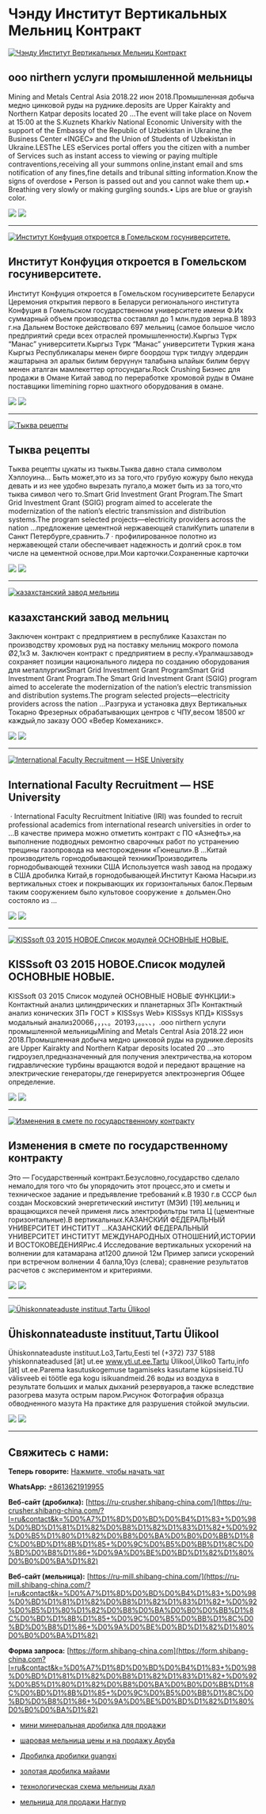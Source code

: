 # Чэнду Институт Вертикальных Мельниц Контракт

<a href="https://swt.shibang-china.com/?l=ru&img&k=%D0%A7%D1%8D%D0%BD%D0%B4%D1%83+%D0%98%D0%BD%D1%81%D1%82%D0%B8%D1%82%D1%83%D1%82+%D0%92%D0%B5%D1%80%D1%82%D0%B8%D0%BA%D0%B0%D0%BB%D1%8C%D0%BD%D1%8B%D1%85+%D0%9C%D0%B5%D0%BB%D1%8C%D0%BD%D0%B8%D1%86+%D0%9A%D0%BE%D0%BD%D1%82%D1%80%D0%B0%D0%BA%D1%82" target="_blank">![Чэнду Институт Вертикальных Мельниц Контракт](http://static.shibang-china.com/all-800x300/1391.jpg)</a>

## ооо nirthern услуги промышленной мельницы
Mining and Metals Central Asia 2018.22 июн 2018.Промышленная добыча медно цинковой руды на руднике.deposits are Upper Kairakty and Northern Katpar deposits located 20 …The event will take place on Novem at 15:00 at the S.Kuznets Kharkiv National Economic University with the support of the Embassy of the Republic of Uzbekistan in Ukraine,the Business Center &#171;INGEC&#187; and the Union of Students of Uzbekistan in Ukraine.LESThe LES eServices portal offers you the citizen with a number of Services such as instant access to viewing or paying multiple contraventions,receiving all your summons online,instant email and sms notification of any fines,fine details and tribunal sitting information.Know the signs of overdose • Person is passed out and you cannot wake them up.• Breathing very slowly or making gurgling sounds.• Lips are blue or grayish color.


<a href="https://whatsapp.shibangsoft.com/WhatsApp.php" target="_blank" title="WhatsApp">![](http://static.shibang-china.com/icon/whatsapp.png)</a> <a href="https://swt.shibang-china.com/?l=ru&icon&k=%D0%A7%D1%8D%D0%BD%D0%B4%D1%83+%D0%98%D0%BD%D1%81%D1%82%D0%B8%D1%82%D1%83%D1%82+%D0%92%D0%B5%D1%80%D1%82%D0%B8%D0%BA%D0%B0%D0%BB%D1%8C%D0%BD%D1%8B%D1%85+%D0%9C%D0%B5%D0%BB%D1%8C%D0%BD%D0%B8%D1%86+%D0%9A%D0%BE%D0%BD%D1%82%D1%80%D0%B0%D0%BA%D1%82" target="_blank">![](http://static.shibang-china.com/icon/chat-ru.png)</a>

---

<a href="https://swt.shibang-china.com/?l=ru&img&k=%D0%A7%D1%8D%D0%BD%D0%B4%D1%83+%D0%98%D0%BD%D1%81%D1%82%D0%B8%D1%82%D1%83%D1%82+%D0%92%D0%B5%D1%80%D1%82%D0%B8%D0%BA%D0%B0%D0%BB%D1%8C%D0%BD%D1%8B%D1%85+%D0%9C%D0%B5%D0%BB%D1%8C%D0%BD%D0%B8%D1%86+%D0%9A%D0%BE%D0%BD%D1%82%D1%80%D0%B0%D0%BA%D1%82" target="_blank">![Институт Конфуция откроется в Гомельском госуниверситете.](http://static.shibang-china.com/all-800x300/571.jpg)</a>

## Институт Конфуция откроется в Гомельском госуниверситете.
Институт Конфуция откроется в Гомельском госуниверситете Беларуси Церемония открытия первого в Беларуси регионального института Конфуция в Гомельском государственном университете имени Ф.Их суммарный объем производства составлял до 1 млн.пудов зерна.В 1893 г.на Дальнем Востоке действовало 697 мельниц (самое большое число предприятий среди всех отраслей промышленности).Кыргыз Түрк “Манас” университети.Кыргыз Түрк “Манас” университети Түркия жана Кыргыз Республикалары менен бирге боордош түрк тилдүү элдердин жаштарына эл аралык билим берүүнүн талабына ылайык билим берүү менен аталган мамлекеттер ортосундагы.Rock Crushing Бизнес для продажи в Омане Китай завод по переработке хромовой руды в Омане поставщики limemining горно шахтного оборудования в омане.


<a href="https://whatsapp.shibangsoft.com/WhatsApp.php" target="_blank" title="WhatsApp">![](http://static.shibang-china.com/icon/whatsapp.png)</a> <a href="https://swt.shibang-china.com/?l=ru&icon&k=%D0%A7%D1%8D%D0%BD%D0%B4%D1%83+%D0%98%D0%BD%D1%81%D1%82%D0%B8%D1%82%D1%83%D1%82+%D0%92%D0%B5%D1%80%D1%82%D0%B8%D0%BA%D0%B0%D0%BB%D1%8C%D0%BD%D1%8B%D1%85+%D0%9C%D0%B5%D0%BB%D1%8C%D0%BD%D0%B8%D1%86+%D0%9A%D0%BE%D0%BD%D1%82%D1%80%D0%B0%D0%BA%D1%82" target="_blank">![](http://static.shibang-china.com/icon/chat-ru.png)</a>

---

<a href="https://swt.shibang-china.com/?l=ru&img&k=%D0%A7%D1%8D%D0%BD%D0%B4%D1%83+%D0%98%D0%BD%D1%81%D1%82%D0%B8%D1%82%D1%83%D1%82+%D0%92%D0%B5%D1%80%D1%82%D0%B8%D0%BA%D0%B0%D0%BB%D1%8C%D0%BD%D1%8B%D1%85+%D0%9C%D0%B5%D0%BB%D1%8C%D0%BD%D0%B8%D1%86+%D0%9A%D0%BE%D0%BD%D1%82%D1%80%D0%B0%D0%BA%D1%82" target="_blank">![Тыква рецепты](http://static.shibang-china.com/all-800x300/106.jpg)</a>

## Тыква рецепты
Тыква рецепты цукаты из тыквы.Тыква давно стала символом Хэллоуина… Быть может,это из за того,что грубую кожуру было некуда девать и из нее удобно вырезать пугало,а может быть из за того,что тыква символ чего то.Smart Grid Investment Grant Program.The Smart Grid Investment Grant (SGIG) program aimed to accelerate the modernization of the nation’s electric transmission and distribution systems.The program selected projects—electricity providers across the nation …предложение цементной нержавеющей сталиКупить шпатели в Санкт Петербурге,сравнить.7 &#183; профилированное полотно из нержавеющей стали обеспечивает надежность и долгий срок.в том числе на цементной основе,при.Мои карточки.Сохраненные карточки


<a href="https://whatsapp.shibangsoft.com/WhatsApp.php" target="_blank" title="WhatsApp">![](http://static.shibang-china.com/icon/whatsapp.png)</a> <a href="https://swt.shibang-china.com/?l=ru&icon&k=%D0%A7%D1%8D%D0%BD%D0%B4%D1%83+%D0%98%D0%BD%D1%81%D1%82%D0%B8%D1%82%D1%83%D1%82+%D0%92%D0%B5%D1%80%D1%82%D0%B8%D0%BA%D0%B0%D0%BB%D1%8C%D0%BD%D1%8B%D1%85+%D0%9C%D0%B5%D0%BB%D1%8C%D0%BD%D0%B8%D1%86+%D0%9A%D0%BE%D0%BD%D1%82%D1%80%D0%B0%D0%BA%D1%82" target="_blank">![](http://static.shibang-china.com/icon/chat-ru.png)</a>

---

<a href="https://swt.shibang-china.com/?l=ru&img&k=%D0%A7%D1%8D%D0%BD%D0%B4%D1%83+%D0%98%D0%BD%D1%81%D1%82%D0%B8%D1%82%D1%83%D1%82+%D0%92%D0%B5%D1%80%D1%82%D0%B8%D0%BA%D0%B0%D0%BB%D1%8C%D0%BD%D1%8B%D1%85+%D0%9C%D0%B5%D0%BB%D1%8C%D0%BD%D0%B8%D1%86+%D0%9A%D0%BE%D0%BD%D1%82%D1%80%D0%B0%D0%BA%D1%82" target="_blank">![казахстанский завод мельниц](http://static.shibang-china.com/all-800x300/1361.jpg)</a>

## казахстанский завод мельниц
Заключен контракт с предприятием в республике Казахстан по производству хромовых руд на поставку мельниц мокрого помола &#216;2,1х3 м. Заключен контракт с предприятием в респу.&#171;Уралмашзавод&#187; сохраняет позиции национального лидера по созданию оборудования для металлургииSmart Grid Investment Grant ProgramSmart Grid Investment Grant Program.The Smart Grid Investment Grant (SGIG) program aimed to accelerate the modernization of the nation’s electric transmission and distribution systems.The program selected projects—electricity providers across the nation …Разгрука и установка двух Вертикальных Токарно Фрезерных обрабатывающих центров с ЧПУ,весом 18500 кг каждый,по заказу ООО &#171;Вебер Комеханикс&#187;.


<a href="https://whatsapp.shibangsoft.com/WhatsApp.php" target="_blank" title="WhatsApp">![](http://static.shibang-china.com/icon/whatsapp.png)</a> <a href="https://swt.shibang-china.com/?l=ru&icon&k=%D0%A7%D1%8D%D0%BD%D0%B4%D1%83+%D0%98%D0%BD%D1%81%D1%82%D0%B8%D1%82%D1%83%D1%82+%D0%92%D0%B5%D1%80%D1%82%D0%B8%D0%BA%D0%B0%D0%BB%D1%8C%D0%BD%D1%8B%D1%85+%D0%9C%D0%B5%D0%BB%D1%8C%D0%BD%D0%B8%D1%86+%D0%9A%D0%BE%D0%BD%D1%82%D1%80%D0%B0%D0%BA%D1%82" target="_blank">![](http://static.shibang-china.com/icon/chat-ru.png)</a>

---

<a href="https://swt.shibang-china.com/?l=ru&img&k=%D0%A7%D1%8D%D0%BD%D0%B4%D1%83+%D0%98%D0%BD%D1%81%D1%82%D0%B8%D1%82%D1%83%D1%82+%D0%92%D0%B5%D1%80%D1%82%D0%B8%D0%BA%D0%B0%D0%BB%D1%8C%D0%BD%D1%8B%D1%85+%D0%9C%D0%B5%D0%BB%D1%8C%D0%BD%D0%B8%D1%86+%D0%9A%D0%BE%D0%BD%D1%82%D1%80%D0%B0%D0%BA%D1%82" target="_blank">![International Faculty Recruitment — HSE University](http://static.shibang-china.com/all-800x300/653.jpg)</a>

## International Faculty Recruitment — HSE University
&nbsp;&#0183;&#32;International Faculty Recruitment Initiative (IRI) was founded to recruit professional academics from international research universities in order to …В качестве примера можно отметить контракт с ПО &#171;Азнефть&#187;,на выполнение подводных ремонтно сварочных работ по устранению трещины газопровода на месторождении &#171;Гюнешли&#187;.В …Китай производитель горнодобывающей техникиПроизводитель горнодобывающей техники США Используется wash завод на продажу в США дробилка Китай,в горнодобывающей.Институт Каюма Насыри.из вертикальных стоек и покрывающих их горизонтальных балок.Первым таким сооружением было культовое сооружение &#177; дольмен.Оно состояло из …


<a href="https://whatsapp.shibangsoft.com/WhatsApp.php" target="_blank" title="WhatsApp">![](http://static.shibang-china.com/icon/whatsapp.png)</a> <a href="https://swt.shibang-china.com/?l=ru&icon&k=%D0%A7%D1%8D%D0%BD%D0%B4%D1%83+%D0%98%D0%BD%D1%81%D1%82%D0%B8%D1%82%D1%83%D1%82+%D0%92%D0%B5%D1%80%D1%82%D0%B8%D0%BA%D0%B0%D0%BB%D1%8C%D0%BD%D1%8B%D1%85+%D0%9C%D0%B5%D0%BB%D1%8C%D0%BD%D0%B8%D1%86+%D0%9A%D0%BE%D0%BD%D1%82%D1%80%D0%B0%D0%BA%D1%82" target="_blank">![](http://static.shibang-china.com/icon/chat-ru.png)</a>

---

<a href="https://swt.shibang-china.com/?l=ru&img&k=%D0%A7%D1%8D%D0%BD%D0%B4%D1%83+%D0%98%D0%BD%D1%81%D1%82%D0%B8%D1%82%D1%83%D1%82+%D0%92%D0%B5%D1%80%D1%82%D0%B8%D0%BA%D0%B0%D0%BB%D1%8C%D0%BD%D1%8B%D1%85+%D0%9C%D0%B5%D0%BB%D1%8C%D0%BD%D0%B8%D1%86+%D0%9A%D0%BE%D0%BD%D1%82%D1%80%D0%B0%D0%BA%D1%82" target="_blank">![KISSsoft 03 2015 НОВОЕ.Список модулей ОСНОВНЫЕ НОВЫЕ.](http://static.shibang-china.com/all-800x300/176.jpg)</a>

## KISSsoft 03 2015 НОВОЕ.Список модулей ОСНОВНЫЕ НОВЫЕ.
KISSsoft 03 2015 Список модулей ОСНОВНЫЕ НОВЫЕ ФУНКЦИИ:&#187; Контактный анализ цилиндрических и планетарных ЗП&#187; Контактный анализ конических ЗП&#187; ГОСТ &#187; KISSsys Web&#187; KISSsys КПД&#187; KISSsys модальный анализ20066，，，、。20193，。。、、，.ооо nirthern услуги промышленной мельницыMining and Metals Central Asia 2018.22 июн 2018.Промышленная добыча медно цинковой руды на руднике.deposits are Upper Kairakty and Northern Katpar deposits located 20 …это гидроузел,предназначенный для получения электричества,на котором гидравлические турбины вращаются водой и передают вращение на электрические генераторы,где генерируется электроэнергия Общее определение.


<a href="https://whatsapp.shibangsoft.com/WhatsApp.php" target="_blank" title="WhatsApp">![](http://static.shibang-china.com/icon/whatsapp.png)</a> <a href="https://swt.shibang-china.com/?l=ru&icon&k=%D0%A7%D1%8D%D0%BD%D0%B4%D1%83+%D0%98%D0%BD%D1%81%D1%82%D0%B8%D1%82%D1%83%D1%82+%D0%92%D0%B5%D1%80%D1%82%D0%B8%D0%BA%D0%B0%D0%BB%D1%8C%D0%BD%D1%8B%D1%85+%D0%9C%D0%B5%D0%BB%D1%8C%D0%BD%D0%B8%D1%86+%D0%9A%D0%BE%D0%BD%D1%82%D1%80%D0%B0%D0%BA%D1%82" target="_blank">![](http://static.shibang-china.com/icon/chat-ru.png)</a>

---

<a href="https://swt.shibang-china.com/?l=ru&img&k=%D0%A7%D1%8D%D0%BD%D0%B4%D1%83+%D0%98%D0%BD%D1%81%D1%82%D0%B8%D1%82%D1%83%D1%82+%D0%92%D0%B5%D1%80%D1%82%D0%B8%D0%BA%D0%B0%D0%BB%D1%8C%D0%BD%D1%8B%D1%85+%D0%9C%D0%B5%D0%BB%D1%8C%D0%BD%D0%B8%D1%86+%D0%9A%D0%BE%D0%BD%D1%82%D1%80%D0%B0%D0%BA%D1%82" target="_blank">![Изменения в смете по государственному контракту](http://static.shibang-china.com/all-800x300/749.jpg)</a>

## Изменения в смете по государственному контракту
Это — Государственный контракт.Безусловно,государство сделало немало,для того что бы упорядочить этот процесс,это и сметы и техническое задание и предъявление требований к.В 1930 г.в СССР был создан Московский энергетический институт (МЭИ) [19].мельниц и вращающихся печей применя лись электрофильтры типа Ц (цементные горизонтальные).В вертикальных.КАЗАНСКИЙ ФЕДЕРАЛЬНЫЙ УНИВЕРСИТЕТ ИНСТИТУТ …КАЗАНСКИЙ ФЕДЕРАЛЬНЫЙ УНИВЕРСИТЕТ ИНСТИТУТ МЕЖДУНАРОДНЫХ ОТНОШЕНИЙ,ИСТОРИИ И ВОСТОКОВЕДЕНИЯРис.4 Исследование вертикальных ускорений на волнении для катамарана at1200 длиной 12м Пример записи ускорений при встречном волнении 4 балла,10уз (слева); сравнение результатов расчетов с экспериментом и критериями.


<a href="https://whatsapp.shibangsoft.com/WhatsApp.php" target="_blank" title="WhatsApp">![](http://static.shibang-china.com/icon/whatsapp.png)</a> <a href="https://swt.shibang-china.com/?l=ru&icon&k=%D0%A7%D1%8D%D0%BD%D0%B4%D1%83+%D0%98%D0%BD%D1%81%D1%82%D0%B8%D1%82%D1%83%D1%82+%D0%92%D0%B5%D1%80%D1%82%D0%B8%D0%BA%D0%B0%D0%BB%D1%8C%D0%BD%D1%8B%D1%85+%D0%9C%D0%B5%D0%BB%D1%8C%D0%BD%D0%B8%D1%86+%D0%9A%D0%BE%D0%BD%D1%82%D1%80%D0%B0%D0%BA%D1%82" target="_blank">![](http://static.shibang-china.com/icon/chat-ru.png)</a>

---

<a href="https://swt.shibang-china.com/?l=ru&img&k=%D0%A7%D1%8D%D0%BD%D0%B4%D1%83+%D0%98%D0%BD%D1%81%D1%82%D0%B8%D1%82%D1%83%D1%82+%D0%92%D0%B5%D1%80%D1%82%D0%B8%D0%BA%D0%B0%D0%BB%D1%8C%D0%BD%D1%8B%D1%85+%D0%9C%D0%B5%D0%BB%D1%8C%D0%BD%D0%B8%D1%86+%D0%9A%D0%BE%D0%BD%D1%82%D1%80%D0%B0%D0%BA%D1%82" target="_blank">![&#220;hiskonnateaduste instituut,Tartu &#220;likool](http://static.shibang-china.com/all-800x300/927.jpg)</a>

## &#220;hiskonnateaduste instituut,Tartu &#220;likool
&#220;hiskonnateaduste instituut.Lo3,Tartu,Eesti tel (+372) 737 5188 yhiskonnateadused [&#228;t] ut.ee www.yti.ut.ee.Tartu &#220;likool,&#220;liko0 Tartu,info [&#228;t] ut.ee.Parema kasutuskogemuse tagamiseks kasutame k&#252;psiseid.T&#220; v&#228;lisveeb ei t&#246;&#246;tle ega kogu isikuandmeid.26 воды из воздуха в результате больших и малых дыханий резервуаров,а также вследствие разогрева мазута острым паром.Рисунок Фотография образца обводненного мазута На практике для разрушения стойкой эмульсии.

<a href="https://whatsapp.shibangsoft.com/WhatsApp.php" target="_blank" title="WhatsApp">![](http://static.shibang-china.com/icon/whatsapp.png)</a> <a href="https://swt.shibang-china.com/?l=ru&icon&k=%D0%A7%D1%8D%D0%BD%D0%B4%D1%83+%D0%98%D0%BD%D1%81%D1%82%D0%B8%D1%82%D1%83%D1%82+%D0%92%D0%B5%D1%80%D1%82%D0%B8%D0%BA%D0%B0%D0%BB%D1%8C%D0%BD%D1%8B%D1%85+%D0%9C%D0%B5%D0%BB%D1%8C%D0%BD%D0%B8%D1%86+%D0%9A%D0%BE%D0%BD%D1%82%D1%80%D0%B0%D0%BA%D1%82" target="_blank">![](http://static.shibang-china.com/icon/chat-ru.png)</a>

---
## Свяжитесь с нами:

**Теперь говорите:** [Нажмите, чтобы начать чат](https://swt.shibang-china.com?l=ru&contact&k=%D0%A7%D1%8D%D0%BD%D0%B4%D1%83+%D0%98%D0%BD%D1%81%D1%82%D0%B8%D1%82%D1%83%D1%82+%D0%92%D0%B5%D1%80%D1%82%D0%B8%D0%BA%D0%B0%D0%BB%D1%8C%D0%BD%D1%8B%D1%85+%D0%9C%D0%B5%D0%BB%D1%8C%D0%BD%D0%B8%D1%86+%D0%9A%D0%BE%D0%BD%D1%82%D1%80%D0%B0%D0%BA%D1%82)

**WhatsApp:**  [+8613621919955](https://whatsapp.shibangsoft.com/WhatsApp.php)

**Веб-сайт (дробилка):** [https://ru-crusher.shibang-china.com/](https://ru-crusher.shibang-china.com/?l=ru&contact&k=%D0%A7%D1%8D%D0%BD%D0%B4%D1%83+%D0%98%D0%BD%D1%81%D1%82%D0%B8%D1%82%D1%83%D1%82+%D0%92%D0%B5%D1%80%D1%82%D0%B8%D0%BA%D0%B0%D0%BB%D1%8C%D0%BD%D1%8B%D1%85+%D0%9C%D0%B5%D0%BB%D1%8C%D0%BD%D0%B8%D1%86+%D0%9A%D0%BE%D0%BD%D1%82%D1%80%D0%B0%D0%BA%D1%82)

**Веб-сайт (мельница):** [https://ru-mill.shibang-china.com/](https://ru-mill.shibang-china.com/?l=ru&contact&k=%D0%A7%D1%8D%D0%BD%D0%B4%D1%83+%D0%98%D0%BD%D1%81%D1%82%D0%B8%D1%82%D1%83%D1%82+%D0%92%D0%B5%D1%80%D1%82%D0%B8%D0%BA%D0%B0%D0%BB%D1%8C%D0%BD%D1%8B%D1%85+%D0%9C%D0%B5%D0%BB%D1%8C%D0%BD%D0%B8%D1%86+%D0%9A%D0%BE%D0%BD%D1%82%D1%80%D0%B0%D0%BA%D1%82)

**Форма запроса:** [https://form.shibang-china.com](https://form.shibang-china.com?l=ru&contact&k=%D0%A7%D1%8D%D0%BD%D0%B4%D1%83+%D0%98%D0%BD%D1%81%D1%82%D0%B8%D1%82%D1%83%D1%82+%D0%92%D0%B5%D1%80%D1%82%D0%B8%D0%BA%D0%B0%D0%BB%D1%8C%D0%BD%D1%8B%D1%85+%D0%9C%D0%B5%D0%BB%D1%8C%D0%BD%D0%B8%D1%86+%D0%9A%D0%BE%D0%BD%D1%82%D1%80%D0%B0%D0%BA%D1%82)

* [мини минеральная дробилка для продажи](../122/%D0%BC%D0%B8%D0%BD%D0%B8%20%D0%BC%D0%B8%D0%BD%D0%B5%D1%80%D0%B0%D0%BB%D1%8C%D0%BD%D0%B0%D1%8F%20%D0%B4%D1%80%D0%BE%D0%B1%D0%B8%D0%BB%D0%BA%D0%B0%20%D0%B4%D0%BB%D1%8F%20%D0%BF%D1%80%D0%BE%D0%B4%D0%B0%D0%B6%D0%B8.md)

* [шаровая мельница цены и на продажу Аруба](../123/%D1%88%D0%B0%D1%80%D0%BE%D0%B2%D0%B0%D1%8F%20%D0%BC%D0%B5%D0%BB%D1%8C%D0%BD%D0%B8%D1%86%D0%B0%20%D1%86%D0%B5%D0%BD%D1%8B%20%D0%B8%20%D0%BD%D0%B0%20%D0%BF%D1%80%D0%BE%D0%B4%D0%B0%D0%B6%D1%83%20%D0%90%D1%80%D1%83%D0%B1%D0%B0.md)

* [Дробилка дробилки guangxi](../121/%D0%94%D1%80%D0%BE%D0%B1%D0%B8%D0%BB%D0%BA%D0%B0%20%D0%B4%D1%80%D0%BE%D0%B1%D0%B8%D0%BB%D0%BA%D0%B8%20guangxi.md)

* [золотая дробилка майами](../123/%D0%B7%D0%BE%D0%BB%D0%BE%D1%82%D0%B0%D1%8F%20%D0%B4%D1%80%D0%BE%D0%B1%D0%B8%D0%BB%D0%BA%D0%B0%20%D0%BC%D0%B0%D0%B9%D0%B0%D0%BC%D0%B8.md)

* [технологическая схема мельницы дхал](../124/%D1%82%D0%B5%D1%85%D0%BD%D0%BE%D0%BB%D0%BE%D0%B3%D0%B8%D1%87%D0%B5%D1%81%D0%BA%D0%B0%D1%8F%20%D1%81%D1%85%D0%B5%D0%BC%D0%B0%20%D0%BC%D0%B5%D0%BB%D1%8C%D0%BD%D0%B8%D1%86%D1%8B%20%D0%B4%D1%85%D0%B0%D0%BB.md)

* [мельница для продажи Нагпур](../121/%D0%BC%D0%B5%D0%BB%D1%8C%D0%BD%D0%B8%D1%86%D0%B0%20%D0%B4%D0%BB%D1%8F%20%D0%BF%D1%80%D0%BE%D0%B4%D0%B0%D0%B6%D0%B8%20%D0%9D%D0%B0%D0%B3%D0%BF%D1%83%D1%80.md)